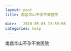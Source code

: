 ```yaml
--- 
layout: post 
title: 南昌华山不孕不育医院

date:   2016-05-03 13:39:56 
categories: hosp 
--- 
```

   
南昌华山不孕不育医院
